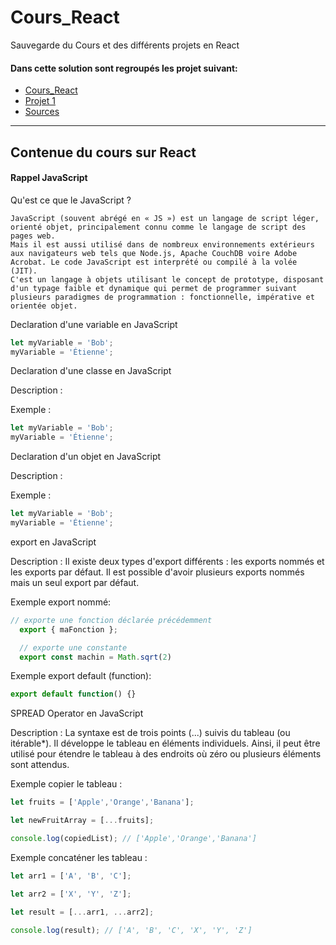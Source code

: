 # Cours_React
Sauvegarde du Cours et des différents projets en React

#### Dans cette solution sont regroupés les projet suivant:

- [Cours_React](#Cours)
- [Projet 1](#projet-Projet_1)
- [Sources](#Sources)
	
**************************************************************************************
	
<div id='Cours'/>

## Contenue du cours sur React

#### Rappel JavaScript


Qu'est ce que le JavaScript ?

    JavaScript (souvent abrégé en « JS ») est un langage de script léger, orienté objet, principalement connu comme le langage de script des pages web. 
    Mais il est aussi utilisé dans de nombreux environnements extérieurs aux navigateurs web tels que Node.js, Apache CouchDB voire Adobe Acrobat. Le code JavaScript est interprété ou compilé à la volée (JIT). 
    C'est un langage à objets utilisant le concept de prototype, disposant d'un typage faible et dynamique qui permet de programmer suivant plusieurs paradigmes de programmation : fonctionnelle, impérative et orientée objet.


Declaration d'une variable en JavaScript
```js
let myVariable = 'Bob';
myVariable = 'Étienne';
```
Declaration d'une classe en JavaScript

Description :

Exemple :
```js
let myVariable = 'Bob';
myVariable = 'Étienne';
```
Declaration d'un objet en JavaScript

Description :

Exemple :
```js
let myVariable = 'Bob';
myVariable = 'Étienne';
```
export en JavaScript

Description :
Il existe deux types d'export différents : les exports nommés et les exports par défaut. Il est possible d'avoir plusieurs exports nommés mais un seul export par défaut.

Exemple export nommé:
```js
// exporte une fonction déclarée précédemment
  export { maFonction };

  // exporte une constante
  export const machin = Math.sqrt(2)
```
Exemple export default (function):
```js
export default function() {}
```

SPREAD Operator en JavaScript

Description :
La syntaxe est de trois points (...) suivis du tableau (ou itérable*). Il développe le tableau en éléments individuels. Ainsi, il peut être utilisé pour étendre le tableau à des endroits où zéro ou plusieurs éléments sont attendus.

Exemple copier le tableau :
```js
let fruits = ['Apple','Orange','Banana'];

let newFruitArray = [...fruits];

console.log(copiedList); // ['Apple','Orange','Banana']
```
Exemple concaténer les tableau :
```js
let arr1 = ['A', 'B', 'C'];

let arr2 = ['X', 'Y', 'Z'];

let result = [...arr1, ...arr2];

console.log(result); // ['A', 'B', 'C', 'X', 'Y', 'Z']
```